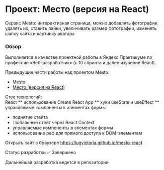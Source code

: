 # Проект: Место (версия на React)

Сервис Mesto: интерактивная страница, 
можно добавлять фотографии, удалять их, ставить лайки,
 увеличивать размер фотографии, изменять шапку сайта и картинку аватара 

### Обзор

Выполняется в качестве проектной работы в Яндекс.Практикуме по профессии «Веб-разработчик» (с 10 спринта и далее изучение React).

Предыдущие части работы над проектом Mesto:

* [Mesto](https://lugvictoria.github.io/mesto)
* [Место (версия на React)](https://lugvictoria.github.io/mesto-react)


Стек технологий:  
React
** использование Create React App
** хуки useState и useEffect
** управляемые компоненты в элементах формы
  - поднятие стейта
  - глобальный стейт через React Context
  - управляемые компоненты в элементах формы
  - использование реф для прямого доступа к DOM-элементам

Открыть сайт в браузере
https://lugvictoria.github.io/mesto-react

Статус разработки
✅ Завершено

Дальнейшая разработка ведется в репозитории

